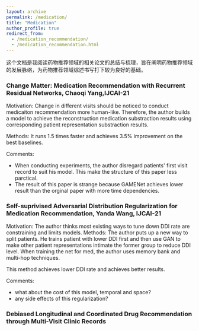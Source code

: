 ```yaml
---
layout: archive
permalink: /medication/
title: "Medication"
author_profile: true
redirect_from: 
  - /medication_recommendation/
  - /medication_recommendation.html
---
```


这个文档是我阅读药物推荐领域的相关论文的总结与梳理，旨在阐明药物推荐领域的发展脉络，为药物推荐领域综述书写打下较为良好的基础。

### Change Matter: Medication Recommendation with Recurrent Residual Networks, Chaoqi Yang,IJCAI-21

Motivation:
Change in different visits should be noticed to conduct medicaiton recommendation more human-like. Therefore, the author builds a model to achieve the reconstruction medication substraction results using 
corresponding patient representation substraction results.

Methods:
It runs 1.5 times faster and achieves 3.5% improvement on the best baselines.

Comments:
- When conducting experiments, the author disregard patients' first visit record to suit his model. This make the structure of this paper less parctical.
- The result of this paper is strange because GAMENet achieves lower result than the orginal paper with more time dependencies.



### Self-suprivised Adversarial Distribution Regularization for Medication Recommendation, Yanda Wang, IJCAI-21

Motivation:
The author thinks most existing ways to tune down DDI rate are constraining and limits models.
Methods:
The author puts up a new way to split patients. He trains patient with lower DDI first and then use GAN to make other patient representations intimate the former group to reduce DDI level. When training the net for med, the author uses memory bank and multi-hop techniques.

This method achieves lower DDI rate and achieves better results.

Comments:
- what about the cost of this model, temporal and space?
- any side effects of this regularization?

### Debiased Longitudinal and Coordinated Drug Recommendation through Multi-Visit Clinic Records
